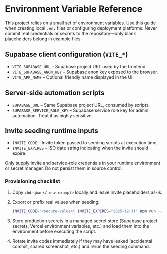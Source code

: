 # Environment Variable Reference

This project relies on a small set of environment variables. Use this guide when creating local `.env` files or configuring deployment platforms. Never commit real credentials or secrets to the repository—only blank placeholders belong in example files.

## Supabase client configuration (`VITE_*`)
- `VITE_SUPABASE_URL` – Supabase project URL used by the frontend.
- `VITE_SUPABASE_ANON_KEY` – Supabase anon key exposed to the browser.
- `VITE_APP_NAME` – Optional friendly name displayed in the UI.

## Server-side automation scripts
- `SUPABASE_URL` – Same Supabase project URL, consumed by scripts.
- `SUPABASE_SERVICE_ROLE_KEY` – Supabase service role key for admin automation. Treat it as highly sensitive.

## Invite seeding runtime inputs
- `INVITE_CODE` – Invite token passed to seeding scripts at execution time.
- `INVITE_EXPIRES` – ISO date string indicating when the invite should expire.

Only supply invite and service-role credentials in your runtime environment or secret manager. Do not persist them in source control.

### Provisioning checklist

1. Copy `chd-qbank/.env.example` locally and leave invite placeholders as-is.
2. Export or prefix real values when seeding:

   ```bash
   INVITE_CODE="<secure-value>" INVITE_EXPIRES="2025-12-31" npm run --prefix chd-qbank seed:invite
   ```

3. Store production secrets in a managed secret store (Supabase project secrets, Vercel environment variables, etc.) and load them into the environment before executing the script.
4. Rotate invite codes immediately if they may have leaked (accidental commit, shared screenshot, etc.) and rerun the seeding command.
